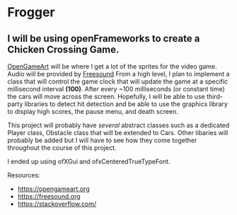 #               Frogger 
## I will be using openFrameworks to create a **Chicken Crossing** Game.

[OpenGameArt](https://opengameart.org) will be where I get a lot of the sprites for 
the video game. Audio will be provided by [Freesound](https://freesound.org)
From a high level, I plan to implement a class that will control the game
clock that will update the game at a specific millisecond interval **(100)**.
After every ~100 milliseconds (or constant time) the cars will move across 
the screen. Hopefully, I will be able to use third-party libraries to 
detect hit detection and be able to use the graphics library to display
high scores, the pause menu, and death screen.

This project will probably have *several* abstract classes such as a dedicated
Player class, Obstacle class that will be extended to Cars. Other libaries
will probably be added but I will have to see how they come together throughout
the course of this project.

I ended up using ofXGui and ofxCenteredTrueTypeFont.

Resources:
* https://opengameart.org
* https://freesound.org
* https://stackoverflow.com/

